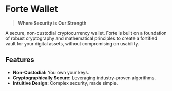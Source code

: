 # Forte Wallet

> **Where Security is Our Strength**

A secure, non-custodial cryptocurrency wallet. Forte is built on a foundation of robust cryptography and mathematical principles to create a fortified vault for your digital assets, without compromising on usability.

## Features
- **Non-Custodial:** You own your keys.
- **Cryptographically Secure:** Leveraging industry-proven algorithms.
- **Intuitive Design:** Complex security, made simple.
